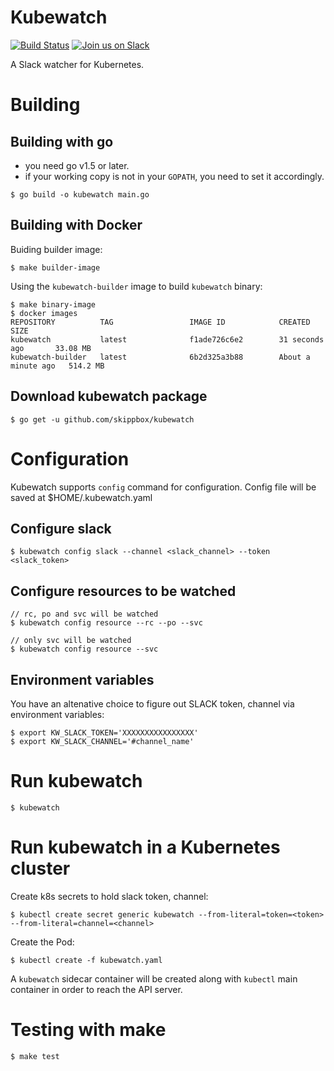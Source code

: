 # Kubewatch
[![Build Status](https://travis-ci.org/skippbox/kubewatch.svg?branch=master)](https://travis-ci.org/skippbox/kubewatch) [![Join us on Slack](https://s3.eu-central-1.amazonaws.com/ngtuna/join-us-on-slack.png)](https://skippbox.herokuapp.com)

A Slack watcher for Kubernetes.

# Building

## Building with go

- you need go v1.5 or later.
- if your working copy is not in your `GOPATH`, you need to set it accordingly.

```console
$ go build -o kubewatch main.go
```

## Building with Docker

Buiding builder image:

```console
$ make builder-image
```

Using the `kubewatch-builder` image to build `kubewatch` binary:

```console
$ make binary-image
$ docker images
REPOSITORY          TAG                 IMAGE ID            CREATED              SIZE
kubewatch           latest              f1ade726c6e2        31 seconds ago       33.08 MB
kubewatch-builder   latest              6b2d325a3b88        About a minute ago   514.2 MB
```

## Download kubewatch package

```console
$ go get -u github.com/skippbox/kubewatch
```

# Configuration
Kubewatch supports `config` command for configuration. Config file will be saved at $HOME/.kubewatch.yaml

## Configure slack
```console
$ kubewatch config slack --channel <slack_channel> --token <slack_token>
```

## Configure resources to be watched
```console
// rc, po and svc will be watched
$ kubewatch config resource --rc --po --svc

// only svc will be watched
$ kubewatch config resource --svc
```

## Environment variables
You have an altenative choice to figure out SLACK token, channel via environment variables:

```console
$ export KW_SLACK_TOKEN='XXXXXXXXXXXXXXXX'
$ export KW_SLACK_CHANNEL='#channel_name'
```

# Run kubewatch

```console
$ kubewatch
```

# Run kubewatch in a Kubernetes cluster

Create k8s secrets to hold slack token, channel:
```console
$ kubectl create secret generic kubewatch --from-literal=token=<token> --from-literal=channel=<channel>
```

Create the Pod:
```console
$ kubectl create -f kubewatch.yaml
```

A `kubewatch` sidecar container will be created along with `kubectl` main container in order to reach the API server.

# Testing with make

```console
$ make test
```
